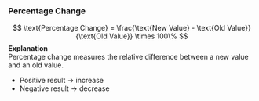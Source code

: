 
### Percentage Change
$$
\text{Percentage Change} = 
\frac{\text{New Value} - \text{Old Value}}{\text{Old Value}} \times 100\%
$$
**Explanation**  
Percentage change measures the relative difference between a new value and an old value.  
- Positive result → increase  
- Negative result → decrease  
